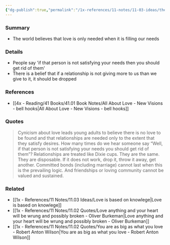 ```yaml
---
{"dg-publish":true,"permalink":"/1x-references/11-notes/11-03-ideas/the-world-believes-that-love-is-only-needed-when-it-is-filling-our-needs/","title":"The world believes that love is only needed when it is filling our needs","created":"2025-03-27T20:56:51.864+03:00","updated":"2025-04-10T10:34:25.210+03:00"}
---
```



### Summary
- The world believes that love is only needed when it is filling our needs

### Details
- People say 'if that person is not satisfying your needs then you should get rid of them'
- There is a belief that if a relationship is not giving more to us than we give to it, it should be dropped

### References
- [[4x - Reading/41 Books/41.01 Book Notes/All About Love - New Visions - bell hooks\|All About Love - New Visions - bell hooks]]

### Quotes
> Cynicism about love leads young adults to believe there is no love to be found and that relationships are needed only to the extent that they satisfy desires. How many times do we hear someone say “Well, if that person is not satisfying your needs you should get rid of them”? Relationships are treated like Dixie cups. They are the same. They are disposable. If it does not work, drop it, throw it away, get another. Committed bonds (including marriage) cannot last when this is the prevailing logic. And friendships or loving community cannot be valued and sustained.


### Related
- [[1x - References/11 Notes/11.03 Ideas/Love is based on knowlege\|Love is based on knowlege]]
- [[1x - References/11 Notes/11.02 Quotes/Love anything and your heart will be wrung and possibly broken - Oliver Burkeman\|Love anything and your heart will be wrung and possibly broken - Oliver Burkeman]]
- [[1x - References/11 Notes/11.02 Quotes/You are as big as what you love - Robert Anton Wilson\|You are as big as what you love - Robert Anton Wilson]]
